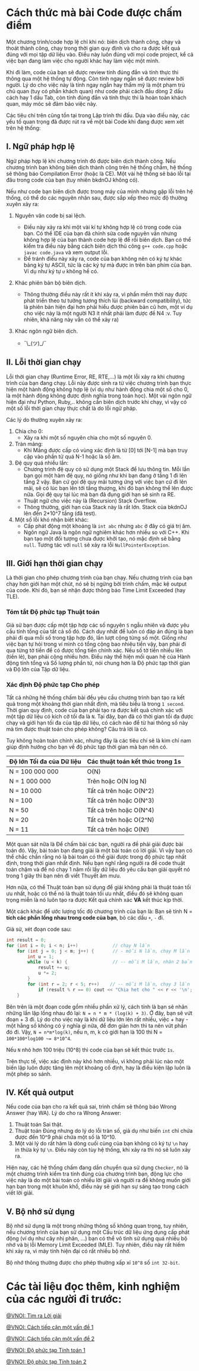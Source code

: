 # Cách thức mà bài Code được chấm điểm

Một chương trình/code hợp lệ chỉ khi nó: biên dịch thành công, chạy và thoát thành công, chạy trong thời gian quy định và cho ra được kết quả đúng với mọi tập dữ liệu vào. Điều này luôn đúng với mọi code project, kể cả việc bạn đang làm việc cho người khác hay làm việc một mình. 

Khi đi làm, code của bạn sẽ được review tính đúng đắn và tính thực thi thông qua một hệ thống tự động. Còn tính ngay ngắn sẽ được review bởi người. Lý do cho việc này là tính ngay ngắn hay thẩm mỹ là một phạm trù chủ quan (tuy có phần khách quan) như code phải cách đầu dòng 2 dấu cách hay 1 dấu Tab, còn tính đúng đắn và tính thực thi là hoàn toàn khách quan, máy móc sẽ đảm bảo việc này.

Các tiêu chí trên cũng tồn tại trong Lập trình thi đấu. Dựa vào điều này, các yếu tố quan trọng đã được rút ra về một bài Code khi đang được xem xét trên hệ thống:

## I. Ngữ pháp hợp lệ
Ngữ pháp hợp lệ khi chương trình đó được biên dịch thành công. Nếu chương trình bạn không biên dịch thành công trên hệ thống chấm, hệ thống sẽ thông báo Compilation Error (hoặc là CE). Một vài hệ thống sẽ báo lỗi tại đâu trong code của bạn (tuy nhiên bkdnOJ không có).

Nếu như code bạn biên dịch được trong máy của mình nhưng gặp lỗi trên hệ thống, có thể do các nguyên nhân sau, được sắp xếp theo mức độ thường xuyên xảy ra:
1. Nguyên văn code bị sai lệch.
    - Điều này xảy ra khi một vài kí tự không hợp lệ có trong code của bạn. Có thể IDE của bạn đã chỉnh sửa code nguyên văn nhưng không hợp lệ của bạn thành code hợp lệ để rồi biên dịch. Bạn có thể kiểm tra điều này bằng cách biên dịch thủ công `g++ code.cpp` hoặc `javac code.java` và xem output lỗi.
    - Để tránh điều này xảy ra, code của bạn không nên có ký tự khác bảng ký tự ASCII, tức là các ký tự mà được in trên bàn phím của bạn. Ví dụ như ký tự `ư` không hề có.

2. Khác phiên bản bộ biên dịch. 
    - Thông thường điều này rất ít khi xảy ra, vì phần mềm thời nay được phát triển theo tư tưởng tương thích lùi (backward compatibility), tức là phiên bản hiện đại hơn phải hiểu được phiên bản cũ hơn, một ví dụ cho việc này là một người N3 ít nhất phải làm được đề N4 :v. Tuy nhiên, khả năng này vẫn có thể xảy ra)

3. Khác ngôn ngữ biên dịch.
    - ¯\\\_(ツ)\_/¯

## II. Lỗi thời gian chạy
Lỗi thời gian chạy (Runtime Error, RE, RTE,...) là một lỗi xảy ra khi chương trình của bạn đang chạy. Lỗi này được sinh ra từ việc chương trình bạn thực hiện một hành động không hợp lệ (ví dụ như hành động chia một số cho 0, là một hành động không được định nghĩa trong toán học). Một vài ngôn ngữ hiện đại như Python, Ruby,.. không cần biên dịch trước khi chạy, vì vậy có một số lỗi thời gian chạy thực chất là do lỗi ngữ pháp.

Các lý do thường xuyên xảy ra:
1. Chia cho 0:
    - Xảy ra khi một số nguyên chia cho một số nguyên 0.
2. Tràn mảng:
    - Khi Mảng được cấp có vùng xác định là từ \[0\] tới \[N-1\] mà bạn truy cập vào phần tử quá N-1 hoặc là số âm.
3. Đệ quy quá nhiều lần:
    - Chương trình đệ quy có sử dụng một Stack để lưu thông tin. Mỗi lần bạn gọi một hàm đệ quy, nó giống như khi bạn đang ở tầng 1 đi lên tầng 2 vậy. Bạn cứ gọi đệ quy mãi tương ứng với việc bạn cứ đi lên mãi, sẽ có lúc bạn lên tới tầng thượng, khi đó bạn không thể lên được nữa. Gọi đệ quy tại lúc mà bạn đã đụng giới hạn sẽ sinh ra RE.
    - Thuật ngữ cho việc này là (Recursion) Stack Overflow.
    - Thông thường, giới hạn của Stack này là rất lớn. Stack của bkdnOJ lên đến 2*10^7 tầng (đã test).
4. Một số lỗi khó nhận biết khác:
    - Cấp phát động một khoảng là `int abc` nhưng `abc` ở đây có giá trị âm.
    - Ngôn ngữ Java là ngôn ngữ nghiêm khác hơn nhiều so với C++. Khi bạn tạo một đối tượng chưa được khởi tạo, nó mặc định sẽ bằng `null`. Tương tác với `null` sẽ xảy ra lỗi `NullPointerException`.

## III. Giới hạn thời gian chạy
Là thời gian cho phép chương trình của bạn chạy. Nếu chương trình của bạn chạy hơn giới hạn một chút, nó sẽ bị ngừng bởi trình chấm, mặc kệ output của code. Khi đó, bạn sẽ nhận được thông báo Time Limit Exceeded (hay TLE).

### Tóm tắt Độ phức tạp Thuật toán
Giả sử bạn được cấp một tập hợp các số nguyên `S` ngẫu nhiên và được yêu cầu tính tổng của tất cả số đó. Cách duy nhất để luôn có đáp án đúng là bạn phải đi qua mỗi số trong tập hợp đó, lần lượt cộng từng số một. Giống như việc bạn tự hỏi trong ví mình có tổng cộng bao nhiêu tiền vậy, bạn phải đi qua từng tờ tiền để có được tổng tiền chính xác. Nếu số tờ tiền nhiều lên (tiền lẻ), bạn phải cộng nhiều hơn. Điều này thể hiện mối quan hệ của Hành động tính tổng và Số lượng phần tử, nói chung hơn là Độ phức tạp thời gian và Độ lớn của Tập dữ liệu.

### Xác định Độ phức tạp Cho phép
Tất cả những hệ thống chấm bài đều yêu cầu chương trình bạn tạo ra kết quả trong một khoảng thời gian nhất định, mà tiêu biểu là trong `1 second`. Thời gian quy định, code của bạn phải tạo ra được kết quả chính xác với một tập dữ liệu có kích cỡ tối đa là `N`. Tại đây, bạn đã có thời gian tối đa được chạy và giới hạn tối đa của tập dữ liệu, có cách nào để từ hai thông số này mà tìm được thuật toán cho phép không? Câu trả lời là có.

Tuy không hoàn toàn chính xác, nhưng đây là các tiêu chí sẽ là kim chỉ nam giúp định hướng cho bạn về độ phức tạp thời gian mà bạn nên có.

| Độ lớn Tối đa của Dữ liệu | Các thuật toán kết thúc trong 1s |
|---------------------------|----------------------------------|
| N = 100 000 000           | O(N)                             |
| N = 1 000 000             | Trên hoặc O(N log N)             |
| N = 10 000                | Tất cả trên hoặc O(N^2)          |
| N = 100                   | Tất cả trên hoặc O(N^3)          |
| N = 50                    | Tất cả trên hoặc O(N^4)          |
| N = 20                    | Tất cả trên hoặc O(2^N)          |
| N = 11                    | Tất cả trên hoặc O(N!)           |

Một quan sát nữa là Để chấm bài các bạn, người ra đề phải giải được bài toán đó. Vậy, bài toán bạn đang giải là một bài toán có lời giải. Vì vậy bạn có thể chắc chắn rằng nó là bài toán có thể giải được trong độ phức tạp nhất định, trong thời gian nhất định. Nếu bạn nghĩ rằng người ra đề code thuật toán chậm và để nó chạy 1 năm rồi lấy dữ liệu đó yêu cầu bạn giải quyết nó trong 1 giây thì bạn nên đi viết Thuyết âm mưu.

Hơn nữa, có thể Thuật toán bạn sử dụng để giải không phải là thuật toán tối ưu nhất, hoặc có thể nó là thuật toán tối ưu nhất, điều đó sẽ không quan trọng miễn là nó luôn tạo ra được Kết quả chính xác **VÀ** kết thúc kịp thời.

Một cách khác để ước lượng tốc độ chương trình của bạn là: 
Bạn sẽ tính N = **tích các phần lồng nhau trong code của bạn**, bỏ các dấu `+`, `-` đi.

Giả sử, xét đoạn code sau:
```Cpp
int result = 0;
for (int i = 0; i < n; i++)             // chạy N lần
    for (int j = 0; j < m; j++) {       // - mỗi N lần, chạy M lần           
        int u = 1;
        while (u < k) {                 // -- mỗi M lần, nhân 2 bản thân lên cho đến K => chạy log2 của K lần
            result += u;
            u *= 2;
        }
        for (int r = 2; r < 5; r++)    // -- mỗi M lần, chạy 3 lần
            if (result % r == 0) cout << "Chia het cho " << r << '\n';
    }
```

Bên trên là một đoạn code gồm nhiều phần xử lý, cách tính là bạn sẽ nhân những lần lặp lồng nhau đó lại: `N = n * m * (log(k) + 3)`.
Ở đây, bạn sẽ vứt đoạn + 3 đi. Lý do cho việc này là khi dữ liệu lớn lên rất nhiều, việc + hay - một hằng số không có ý nghĩa gì nữa, để đơn giản hơn thì ta nên vứt phần đó đi.
Vậy, `N = n*m*log(k)`, nếu n, m, k có giới hạn là 100 thì N = `100*100*log100 ~= 8*10^4`.

Nếu `N` nhỏ hơn 100 triệu (10^8) thì code của bạn sẽ kết thúc trước `1s`.

Trên thực tế, việc xác định này khó hơn nhiều, vì không phải lúc nào một biến lặp luôn được tăng lên một khoảng cố định, hay là điều kiện lặp luôn là một phép so sánh.

## IV. Kết quả output
Nếu code của bạn cho ra kết quả sai, trình chấm sẽ thông báo Wrong Answer (hay WA). Lý do cho ra Wrong Answer:
1. Thuật toán Sai thật.
2. Thuật toán Đúng nhưng do lý do lỗi tràn số, giả dụ như biến `int` chỉ chứa được đến 10^9 phải chứa một số là 10^10.
3. Một vài lý do rất hãm là dòng cuối cùng của bạn không có ký tự `\n` hay in thừa ký tự `\n`. Điều này còn tùy hệ thống, khi xảy ra thì nó sẽ luôn xảy ra.

Hiện nay, các hệ thống chấm đang dần chuyển qua sử dụng `Checker`, nó là một chương trình kiểm tra tính đúng của chương trình bạn, động lực cho việc này là do một bài toán có nhiều lời giải và người ra đề không muốn giới hạn bạn trong một khuôn khổ, điều này sẽ giới hạn sự sáng tạo trong cách viết lời giải.

## V. Bộ nhớ sử dụng
Bộ nhớ sử dụng là một trong những thông số không quan trọng, tuy nhiên, nếu chương trình của bạn sử dụng một Cấu trúc dữ liệu ứng dụng cấp phát động (ví dụ như cây nhị phân, ...) bạn có thể vô tình sử dụng quá nhiều bộ nhớ và bị lỗi Memory Limit Exceeded (MLE). Tuy nhiên, điều này rất hiếm khi xảy ra, vì máy tính hiện đại có rất nhiều bộ nhớ.

Bộ nhớ thông thường được cho phép thường xấp xỉ `10^8` số `int 32-bit`.

# Các tài liệu đọc thêm, kinh nghiệm của các người đi trước:
[@VNOI: Tìm ra Lời giải](https://vnoi.info/wiki/translate/topcoder/How-to-Find-a-Solution.md)

[@VNOI: Cách tiếp cận một vấn đề 1](https://vnoi.info/wiki/translate/topcoder/Planning-an-Approach-to-a-Topcoder-Problem-Part-1.md)

[@VNOI: Cách tiếp cận một vấn đề 2](https://vnoi.info/wiki/translate/topcoder/Planning-an-Approach-to-a-Topcoder-Problem-Part-2)

[@VNOI: Độ phức tạp Tính toán 1](https://vnoi.info/wiki/translate/topcoder/Computational-Complexity-Section-1.md)

[@VNOI: Độ phức tạp Tính toán 2](https://vnoi.info/wiki/translate/topcoder/Computational-Complexity-Section-2)